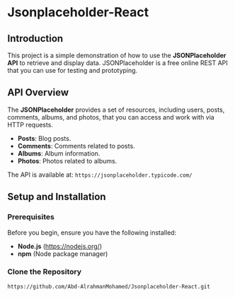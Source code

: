# Jsonplaceholder-React

## Introduction
This project is a simple demonstration of how to use the **JSONPlaceholder API** to retrieve and display data. JSONPlaceholder is a free online REST API that you can use for testing and prototyping.

## API Overview
The **JSONPlaceholder** provides a set of resources, including users, posts, comments, albums, and photos, that you can access and work with via HTTP requests.

- **Posts**: Blog posts.
- **Comments**: Comments related to posts.
- **Albums**: Album information.
- **Photos**: Photos related to albums.

The API is available at: `https://jsonplaceholder.typicode.com/`

## Setup and Installation

### Prerequisites
Before you begin, ensure you have the following installed:
- **Node.js** (https://nodejs.org/)
- **npm** (Node package manager)

### Clone the Repository

```bash
https://github.com/Abd-AlrahmanMohamed/Jsonplaceholder-React.git
